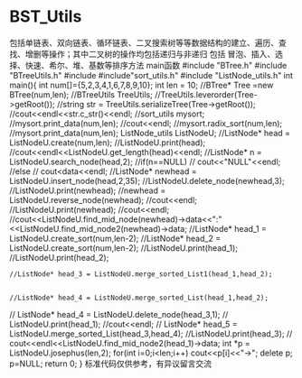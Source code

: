 # BST_Utils
包括单链表、双向链表、循环链表、二叉搜索树等等数据结构的建立、遍历、查找、增删等操作；其中二叉树的操作均包括递归与非递归
包括 冒泡、插入、选择、快速、希尔、堆、基数等排序方法
main函数
#include "BTree.h"
#include "BTreeUtils.h"
#include<iostream>
#include"sort_utils.h"
#include "ListNode_utils.h"
int main(){
    int num[]={5,2,3,4,1,6,7,8,9,10};
    int len = 10;
    //BTree* Tree =new BTree(num,len);
    //BTreeUtils TreeUtils;
    //TreeUtils.leverorder(Tree->getRoot());
    //string str = TreeUtils.serializeTree(Tree->getRoot());
    //cout<<endl<<str.c_str()<<endl;
    //sort_utils mysort;
    //mysort.print_data(num,len);
    //cout<<endl;
    //mysort.radix_sort(num,len);
    //mysort.print_data(num,len);
    ListNode_utils ListNodeU;
    //ListNode* head = ListNodeU.create(num,len);
    //ListNodeU.print(head);
    //cout<<endl<<ListNodeU.get_length(head)<<endl;
    //ListNode* n = ListNodeU.search_node(head,2);
    //if(n==NULL)
    //    cout<<"NULL"<<endl;
    //else
    //    cout<<n->data<<endl;
    //ListNode* newhead = ListNodeU.insert_node(head,2,35);
    //ListNodeU.delete_node(newhead,3);
    //ListNodeU.print(newhead);
    //newhead = ListNodeU.reverse_node(newhead);
    //cout<<endl;
    //ListNodeU.print(newhead);
    //cout<<endl;
    //cout<<ListNodeU.find_mid_node(newhead)->data<<":"<<ListNodeU.find_mid_node2(newhead)->data;
    //ListNode* head_1 = ListNodeU.create_sort(num,len-2);
    //ListNode* head_2 = ListNodeU.create_sort(num,len-2);
    //ListNodeU.print(head_1);
    //ListNodeU.print(head_2);

    //ListNode* head_3 = ListNodeU.merge_sorted_List1(head_1,head_2);


    //ListNode* head_4 = ListNodeU.merge_sorted_List(head_1,head_2);
   // ListNode* head_4 = ListNodeU.delete_node(head_3,1);
   // ListNodeU.print(head_1);
    //cout<<endl;
   // ListNode* head_5 = ListNodeU.merge_sorted_List(head_3,head_4);
    //ListNodeU.print(head_3);
   // cout<<endl<<ListNodeU.find_mid_node2(head_1)->data;
    int *p = ListNodeU.josephus(len,2);
    for(int i=0;i<len;i++)
        cout<<p[i]<<"->";
    delete p;
    p=NULL;
    return 0;
}
标准代码仅供参考，有异议留言交流
